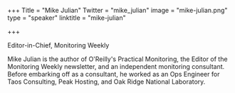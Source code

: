 +++
Title = "Mike Julian"
Twitter = "mike_julian"
image = "mike-julian.png"
type = "speaker"
linktitle = "mike-julian"

+++

Editor-in-Chief, Monitoring Weekly

Mike Julian is the author of O'Reilly's Practical Monitoring, the Editor of the Monitoring Weekly newsletter, and an independent monitoring consultant. Before embarking off as a consultant, he worked as an Ops Engineer for Taos Consulting, Peak Hosting, and Oak Ridge National Laboratory. 

